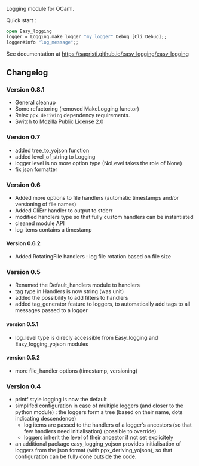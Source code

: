 Logging module for OCaml.

Quick start :
```ocaml
open Easy_logging
logger = Logging.make_logger "my_logger" Debug [Cli Debug];;
logger#info "log_message";;
```

See documentation at https://sapristi.github.io/easy_logging/easy_logging


## Changelog

### Version 0.8.1

 - General cleanup
 - Some refactoring (removed MakeLogging functor)
 - Relax `ppx_deriving` dependency requirements.
 - Switch to Mozilla Public License 2.0

### Version 0.7

 - added tree_to_yojson function
 - added level\_of\_string to Logging
 - logger level is no more option type (NoLevel takes the role of None)
 - fix json formatter

### Version 0.6

 - Added more options to file handlers (automatic timestamps and/or versioning of file names)
 - Added CliErr handler to output to stderr
 - modified handlers type so that fully custom handlers can be instantiated
 - cleaned module API
 - log items contains a timestamp

#### Version 0.6.2

 - Added RotatingFile handlers : log file rotation based on file size

### Version 0.5

 * Renamed the Default_handlers module to handlers
 * tag type in Handlers is now string (was unit)
 * added the possibility to add filters to handlers
 * added tag_generator feature to loggers, to automatically add tags to all messages passed to a logger

#### version 0.5.1

 * log_level type is direcly accessible from Easy_logging and Easy_logging_yojson modules

#### version 0.5.2

 - more file_handler options (timestamp, versioning)

### Version 0.4

 * printf style logging is now the default
 * simplifed configuration in case of multiple loggers (and closer to the python module) :
   the loggers form a tree (based on their name, dots indicating descendence)
    - log items are passed to the handlers of a logger’s ancestors (so that few handlers need initialisation) (possible to override)
    - loggers inherit the level of their ancestor if not set explicitely
 * an additional package easy_logging_yojson provides initialisation of loggers from the json format (with ppx_deriving_yojson), so that configuration can be fully done outside the code.

